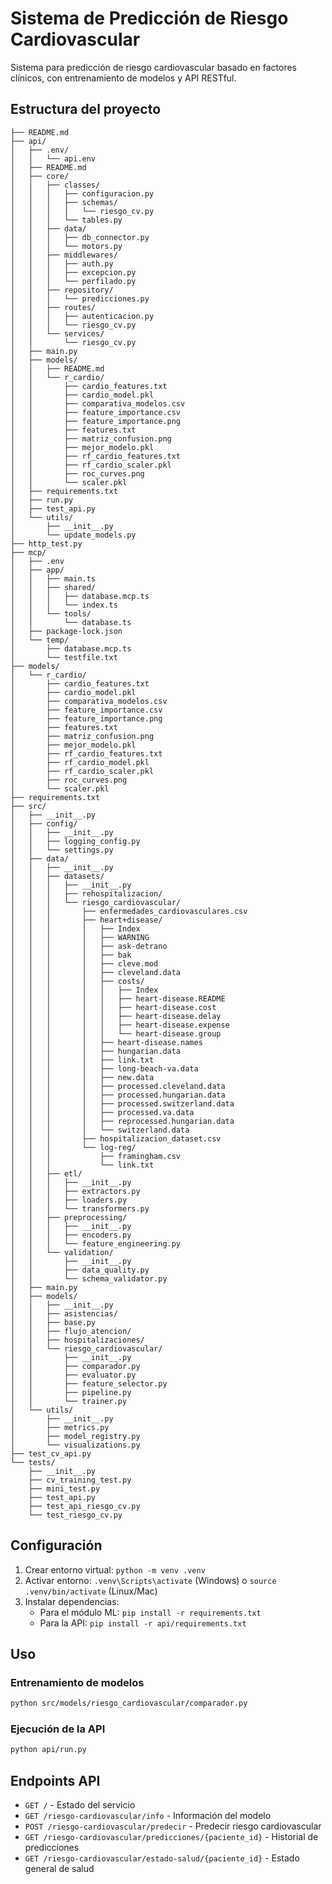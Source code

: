 # Sistema de Predicción de Riesgo Cardiovascular

Sistema para predicción de riesgo cardiovascular basado en factores clínicos, con entrenamiento de modelos y API RESTful.

## Estructura del proyecto

```
├── README.md
├── api/
│   ├── .env/
│   │   └── api.env
│   ├── README.md
│   ├── core/
│   │   ├── classes/
│   │   │   ├── configuracion.py
│   │   │   ├── schemas/
│   │   │   │   └── riesgo_cv.py
│   │   │   └── tables.py
│   │   ├── data/
│   │   │   ├── db_connector.py
│   │   │   └── motors.py
│   │   ├── middlewares/
│   │   │   ├── auth.py
│   │   │   ├── excepcion.py
│   │   │   └── perfilado.py
│   │   ├── repository/
│   │   │   └── predicciones.py
│   │   ├── routes/
│   │   │   ├── autenticacion.py
│   │   │   └── riesgo_cv.py
│   │   └── services/
│   │       └── riesgo_cv.py
│   ├── main.py
│   ├── models/
│   │   ├── README.md
│   │   └── r_cardio/
│   │       ├── cardio_features.txt
│   │       ├── cardio_model.pkl
│   │       ├── comparativa_modelos.csv
│   │       ├── feature_importance.csv
│   │       ├── feature_importance.png
│   │       ├── features.txt
│   │       ├── matriz_confusion.png
│   │       ├── mejor_modelo.pkl
│   │       ├── rf_cardio_features.txt
│   │       ├── rf_cardio_scaler.pkl
│   │       ├── roc_curves.png
│   │       └── scaler.pkl
│   ├── requirements.txt
│   ├── run.py
│   ├── test_api.py
│   └── utils/
│       ├── __init__.py
│       └── update_models.py
├── http_test.py
├── mcp/
│   ├── .env
│   ├── app/
│   │   ├── main.ts
│   │   ├── shared/
│   │   │   ├── database.mcp.ts
│   │   │   └── index.ts
│   │   └── tools/
│   │       └── database.ts
│   ├── package-lock.json
│   └── temp/
│       ├── database.mcp.ts
│       └── testfile.txt
├── models/
│   └── r_cardio/
│       ├── cardio_features.txt
│       ├── cardio_model.pkl
│       ├── comparativa_modelos.csv
│       ├── feature_importance.csv
│       ├── feature_importance.png
│       ├── features.txt
│       ├── matriz_confusion.png
│       ├── mejor_modelo.pkl
│       ├── rf_cardio_features.txt
│       ├── rf_cardio_model.pkl
│       ├── rf_cardio_scaler.pkl
│       ├── roc_curves.png
│       └── scaler.pkl
├── requirements.txt
├── src/
│   ├── __init__.py
│   ├── config/
│   │   ├── __init__.py
│   │   ├── logging_config.py
│   │   └── settings.py
│   ├── data/
│   │   ├── __init__.py
│   │   ├── datasets/
│   │   │   ├── __init__.py
│   │   │   ├── rehospitalizacion/
│   │   │   └── riesgo_cardiovascular/
│   │   │       ├── enfermedades_cardiovasculares.csv
│   │   │       ├── heart+disease/
│   │   │       │   ├── Index
│   │   │       │   ├── WARNING
│   │   │       │   ├── ask-detrano
│   │   │       │   ├── bak
│   │   │       │   ├── cleve.mod
│   │   │       │   ├── cleveland.data
│   │   │       │   ├── costs/
│   │   │       │   │   ├── Index
│   │   │       │   │   ├── heart-disease.README
│   │   │       │   │   ├── heart-disease.cost
│   │   │       │   │   ├── heart-disease.delay
│   │   │       │   │   ├── heart-disease.expense
│   │   │       │   │   └── heart-disease.group
│   │   │       │   ├── heart-disease.names
│   │   │       │   ├── hungarian.data
│   │   │       │   ├── link.txt
│   │   │       │   ├── long-beach-va.data
│   │   │       │   ├── new.data
│   │   │       │   ├── processed.cleveland.data
│   │   │       │   ├── processed.hungarian.data
│   │   │       │   ├── processed.switzerland.data
│   │   │       │   ├── processed.va.data
│   │   │       │   ├── reprocessed.hungarian.data
│   │   │       │   └── switzerland.data
│   │   │       ├── hospitalizacion_dataset.csv
│   │   │       └── log-reg/
│   │   │           ├── framingham.csv
│   │   │           └── link.txt
│   │   ├── etl/
│   │   │   ├── __init__.py
│   │   │   ├── extractors.py
│   │   │   ├── loaders.py
│   │   │   └── transformers.py
│   │   ├── preprocessing/
│   │   │   ├── __init__.py
│   │   │   ├── encoders.py
│   │   │   └── feature_engineering.py
│   │   └── validation/
│   │       ├── __init__.py
│   │       ├── data_quality.py
│   │       └── schema_validator.py
│   ├── main.py
│   ├── models/
│   │   ├── __init__.py
│   │   ├── asistencias/
│   │   ├── base.py
│   │   ├── flujo_atencion/
│   │   ├── hospitalizaciones/
│   │   └── riesgo_cardiovascular/
│   │       ├── __init__.py
│   │       ├── comparador.py
│   │       ├── evaluator.py
│   │       ├── feature_selector.py
│   │       ├── pipeline.py
│   │       └── trainer.py
│   └── utils/
│       ├── __init__.py
│       ├── metrics.py
│       ├── model_registry.py
│       └── visualizations.py
├── test_cv_api.py
└── tests/
    ├── __init__.py
    ├── cv_training_test.py
    ├── mini_test.py
    ├── test_api.py
    ├── test_api_riesgo_cv.py
    └── test_riesgo_cv.py

```

## Configuración

1. Crear entorno virtual: `python -m venv .venv`
2. Activar entorno: `.venv\Scripts\activate` (Windows) o `source .venv/bin/activate` (Linux/Mac)
3. Instalar dependencias:
   - Para el módulo ML: `pip install -r requirements.txt`
   - Para la API: `pip install -r api/requirements.txt`

## Uso

### Entrenamiento de modelos

```bash
python src/models/riesgo_cardiovascular/comparador.py
```

### Ejecución de la API

```bash
python api/run.py
```

## Endpoints API

- `GET /` - Estado del servicio
- `GET /riesgo-cardiovascular/info` - Información del modelo
- `POST /riesgo-cardiovascular/predecir` - Predecir riesgo cardiovascular
- `GET /riesgo-cardiovascular/predicciones/{paciente_id}` - Historial de predicciones
- `GET /riesgo-cardiovascular/estado-salud/{paciente_id}` - Estado general de salud
